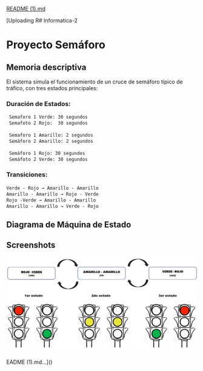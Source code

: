 [README (1).md](https://github.com/user-attachments/files/17081497/README.1.md)

[Uploading R# Informatica-2
# Proyecto Semáforo
## Memoria descriptiva
El sistema simula el funcionamiento de un cruce de semáforo típico de tráfico, con tres estados 
principales:
### Duración de Estados:
     Semaforo 1 Verde: 30 segundos
     Semafoto 2 Rojo:  30 segundos

     Semaforo 1 Amarillo: 2 segundos
     Semáforo 2 Amarillo: 2 segundos

     Semáforo 1 Rojo: 30 segundos
     Semáfoto 2 Verde: 30 segundos

### Transiciones:
    Verde - Rojo → Amarillo - Amarillo
    Amarillo - Amarillo → Rojo - Verde
    Rojo -Verde → Amarillo - Amarillo
    Amarillo - Amarillo → Verde - Rojo
## Diagrama de Máquina de Estado

## Screenshots
![App Screenshot](https://github.com/lujustiniano/Informatica-2/blob/main/Captura%20de%20pantalla%202024-09-20%20195721.png?raw=true)
![App Screenshot](https://github.com/lujustiniano/Informatica-2/blob/main/Imagen%20de%20WhatsApp%202024-09-19%20a%20las%2009.54.16_d592d4bf.jpg?raw=true)




EADME (1).md…]()
